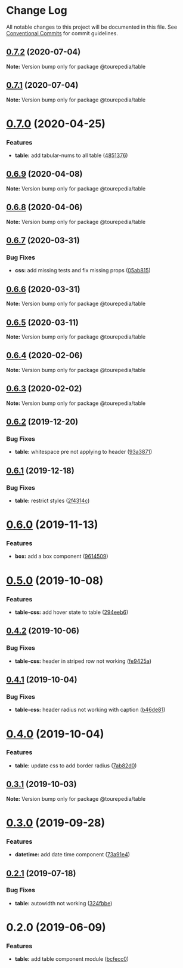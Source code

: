 # Change Log

All notable changes to this project will be documented in this file.
See [Conventional Commits](https://conventionalcommits.org) for commit guidelines.

## [0.7.2](https://github.com/tourepedia/tp-ui/compare/@tourepedia/table@0.7.1...@tourepedia/table@0.7.2) (2020-07-04)

**Note:** Version bump only for package @tourepedia/table





## [0.7.1](https://github.com/tourepedia/tp-ui/compare/@tourepedia/table@0.7.0...@tourepedia/table@0.7.1) (2020-07-04)

**Note:** Version bump only for package @tourepedia/table





# [0.7.0](https://github.com/tourepedia/tp-ui/compare/@tourepedia/table@0.6.9...@tourepedia/table@0.7.0) (2020-04-25)


### Features

* **table:** add tabular-nums to all table ([4851376](https://github.com/tourepedia/tp-ui/commit/4851376))





## [0.6.9](https://github.com/tourepedia/tp-ui/compare/@tourepedia/table@0.6.8...@tourepedia/table@0.6.9) (2020-04-08)

**Note:** Version bump only for package @tourepedia/table





## [0.6.8](https://github.com/tourepedia/tp-ui/compare/@tourepedia/table@0.6.7...@tourepedia/table@0.6.8) (2020-04-06)

**Note:** Version bump only for package @tourepedia/table





## [0.6.7](https://github.com/tourepedia/tp-ui/compare/@tourepedia/table@0.6.6...@tourepedia/table@0.6.7) (2020-03-31)


### Bug Fixes

* **css:** add missing tests and fix missing props ([05ab815](https://github.com/tourepedia/tp-ui/commit/05ab815))





## [0.6.6](https://github.com/tourepedia/tp-ui/compare/@tourepedia/table@0.6.5...@tourepedia/table@0.6.6) (2020-03-31)

**Note:** Version bump only for package @tourepedia/table





## [0.6.5](https://github.com/tourepedia/tp-ui/compare/@tourepedia/table@0.6.4...@tourepedia/table@0.6.5) (2020-03-11)

**Note:** Version bump only for package @tourepedia/table





## [0.6.4](https://github.com/tourepedia/tp-ui/compare/@tourepedia/table@0.6.3...@tourepedia/table@0.6.4) (2020-02-06)

**Note:** Version bump only for package @tourepedia/table





## [0.6.3](https://github.com/tourepedia/tp-ui/compare/@tourepedia/table@0.6.2...@tourepedia/table@0.6.3) (2020-02-02)

**Note:** Version bump only for package @tourepedia/table





## [0.6.2](https://github.com/tourepedia/tp-ui/compare/@tourepedia/table@0.6.1...@tourepedia/table@0.6.2) (2019-12-20)


### Bug Fixes

* **table:** whitespace pre not applying to header ([93a3871](https://github.com/tourepedia/tp-ui/commit/93a3871))





## [0.6.1](https://github.com/tourepedia/tp-ui/compare/@tourepedia/table@0.6.0...@tourepedia/table@0.6.1) (2019-12-18)


### Bug Fixes

* **table:** restrict styles ([2f4314c](https://github.com/tourepedia/tp-ui/commit/2f4314c))





# [0.6.0](https://github.com/tourepedia/tp-ui/compare/@tourepedia/table@0.5.0...@tourepedia/table@0.6.0) (2019-11-13)


### Features

* **box:** add a box component ([9614509](https://github.com/tourepedia/tp-ui/commit/9614509))





# [0.5.0](https://github.com/tourepedia/tp-ui/compare/@tourepedia/table@0.4.2...@tourepedia/table@0.5.0) (2019-10-08)


### Features

* **table-css:** add hover state to table ([294eeb6](https://github.com/tourepedia/tp-ui/commit/294eeb6))





## [0.4.2](https://github.com/tourepedia/tp-ui/compare/@tourepedia/table@0.4.1...@tourepedia/table@0.4.2) (2019-10-06)


### Bug Fixes

* **table-css:** header in striped row not working ([fe9425a](https://github.com/tourepedia/tp-ui/commit/fe9425a))





## [0.4.1](https://github.com/tourepedia/tp-ui/compare/@tourepedia/table@0.4.0...@tourepedia/table@0.4.1) (2019-10-04)


### Bug Fixes

* **table-css:** header radius not working with caption ([b46de81](https://github.com/tourepedia/tp-ui/commit/b46de81))





# [0.4.0](https://github.com/tourepedia/tp-ui/compare/@tourepedia/table@0.3.1...@tourepedia/table@0.4.0) (2019-10-04)


### Features

* **table:** update css to add border radius ([7ab82d0](https://github.com/tourepedia/tp-ui/commit/7ab82d0))





## [0.3.1](https://github.com/tourepedia/tp-ui/compare/@tourepedia/table@0.3.0...@tourepedia/table@0.3.1) (2019-10-03)

**Note:** Version bump only for package @tourepedia/table





# [0.3.0](https://github.com/tourepedia/tp-ui/compare/@tourepedia/table@0.2.1...@tourepedia/table@0.3.0) (2019-09-28)


### Features

* **datetime:** add date time component ([73a91e4](https://github.com/tourepedia/tp-ui/commit/73a91e4))





## [0.2.1](https://github.com/tourepedia/tp-ui/compare/@tourepedia/table@0.2.0...@tourepedia/table@0.2.1) (2019-07-18)


### Bug Fixes

* **table:** autowidth not working ([324fbbe](https://github.com/tourepedia/tp-ui/commit/324fbbe))





# 0.2.0 (2019-06-09)


### Features

* **table:** add table component module ([bcfecc0](https://github.com/tourepedia/tp-ui/commit/bcfecc0))
